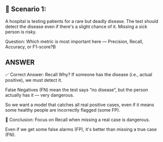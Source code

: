 ## 🚨 Scenario 1:
A hospital is testing patients for a rare but deadly disease. The test should detect the disease even if there's a slight chance of it. Missing a sick person is risky.

Question: Which metric is most important here — Precision, Recall, Accuracy, or F1-score?B

## ANSWER

✅ Correct Answer: Recall
Why?
If someone has the disease (i.e., actual positive), we must detect it.

False Negatives (FN) mean the test says “no disease”, but the person actually has it — very dangerous.

So we want a model that catches all real positive cases, even if it means some healthy people are incorrectly flagged (some FP).

🎯 Conclusion:
Focus on Recall when missing a real case is dangerous.

Even if we get some false alarms (FP), it's better than missing a true case (FN).

